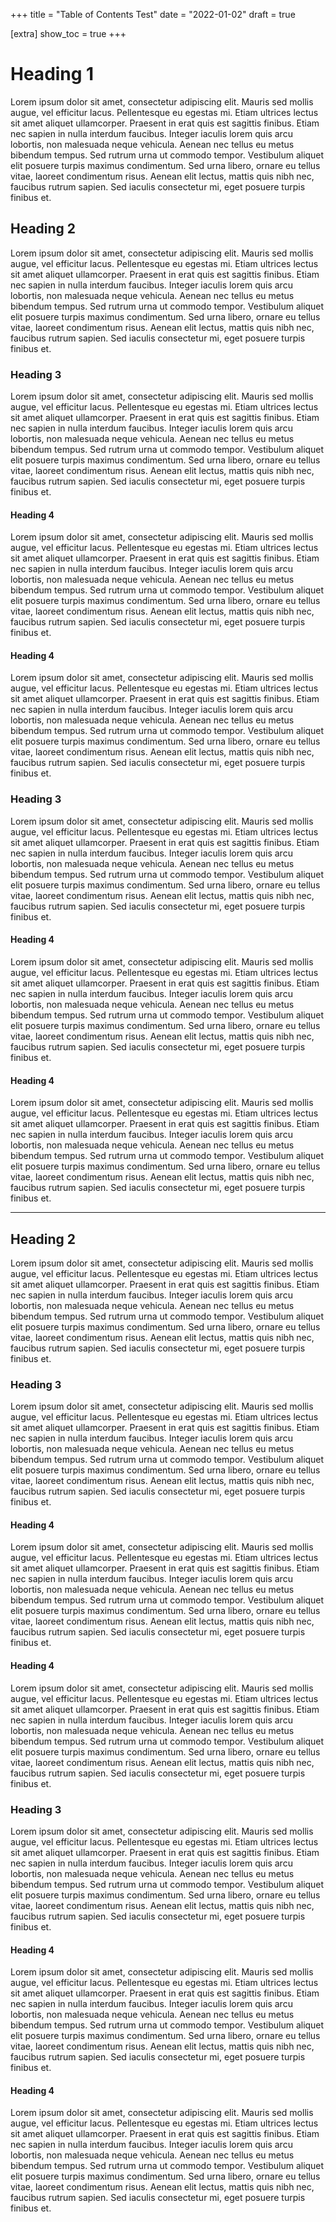 +++
title = "Table of Contents Test"
date = "2022-01-02"
draft = true

[extra]
show_toc = true
+++

# Heading 1
Lorem ipsum dolor sit amet, consectetur adipiscing elit. Mauris sed mollis augue, vel efficitur lacus. Pellentesque eu egestas mi. Etiam ultrices lectus sit amet aliquet ullamcorper. Praesent in erat quis est sagittis finibus. Etiam nec sapien in nulla interdum faucibus. Integer iaculis lorem quis arcu lobortis, non malesuada neque vehicula. Aenean nec tellus eu metus bibendum tempus. Sed rutrum urna ut commodo tempor. Vestibulum aliquet elit posuere turpis maximus condimentum. Sed urna libero, ornare eu tellus vitae, laoreet condimentum risus. Aenean elit lectus, mattis quis nibh nec, faucibus rutrum sapien. Sed iaculis consectetur mi, eget posuere turpis finibus et.

## Heading 2
Lorem ipsum dolor sit amet, consectetur adipiscing elit. Mauris sed mollis augue, vel efficitur lacus. Pellentesque eu egestas mi. Etiam ultrices lectus sit amet aliquet ullamcorper. Praesent in erat quis est sagittis finibus. Etiam nec sapien in nulla interdum faucibus. Integer iaculis lorem quis arcu lobortis, non malesuada neque vehicula. Aenean nec tellus eu metus bibendum tempus. Sed rutrum urna ut commodo tempor. Vestibulum aliquet elit posuere turpis maximus condimentum. Sed urna libero, ornare eu tellus vitae, laoreet condimentum risus. Aenean elit lectus, mattis quis nibh nec, faucibus rutrum sapien. Sed iaculis consectetur mi, eget posuere turpis finibus et.
### Heading 3
Lorem ipsum dolor sit amet, consectetur adipiscing elit. Mauris sed mollis augue, vel efficitur lacus. Pellentesque eu egestas mi. Etiam ultrices lectus sit amet aliquet ullamcorper. Praesent in erat quis est sagittis finibus. Etiam nec sapien in nulla interdum faucibus. Integer iaculis lorem quis arcu lobortis, non malesuada neque vehicula. Aenean nec tellus eu metus bibendum tempus. Sed rutrum urna ut commodo tempor. Vestibulum aliquet elit posuere turpis maximus condimentum. Sed urna libero, ornare eu tellus vitae, laoreet condimentum risus. Aenean elit lectus, mattis quis nibh nec, faucibus rutrum sapien. Sed iaculis consectetur mi, eget posuere turpis finibus et.
#### Heading 4
Lorem ipsum dolor sit amet, consectetur adipiscing elit. Mauris sed mollis augue, vel efficitur lacus. Pellentesque eu egestas mi. Etiam ultrices lectus sit amet aliquet ullamcorper. Praesent in erat quis est sagittis finibus. Etiam nec sapien in nulla interdum faucibus. Integer iaculis lorem quis arcu lobortis, non malesuada neque vehicula. Aenean nec tellus eu metus bibendum tempus. Sed rutrum urna ut commodo tempor. Vestibulum aliquet elit posuere turpis maximus condimentum. Sed urna libero, ornare eu tellus vitae, laoreet condimentum risus. Aenean elit lectus, mattis quis nibh nec, faucibus rutrum sapien. Sed iaculis consectetur mi, eget posuere turpis finibus et.
#### Heading 4
Lorem ipsum dolor sit amet, consectetur adipiscing elit. Mauris sed mollis augue, vel efficitur lacus. Pellentesque eu egestas mi. Etiam ultrices lectus sit amet aliquet ullamcorper. Praesent in erat quis est sagittis finibus. Etiam nec sapien in nulla interdum faucibus. Integer iaculis lorem quis arcu lobortis, non malesuada neque vehicula. Aenean nec tellus eu metus bibendum tempus. Sed rutrum urna ut commodo tempor. Vestibulum aliquet elit posuere turpis maximus condimentum. Sed urna libero, ornare eu tellus vitae, laoreet condimentum risus. Aenean elit lectus, mattis quis nibh nec, faucibus rutrum sapien. Sed iaculis consectetur mi, eget posuere turpis finibus et.

### Heading 3
Lorem ipsum dolor sit amet, consectetur adipiscing elit. Mauris sed mollis augue, vel efficitur lacus. Pellentesque eu egestas mi. Etiam ultrices lectus sit amet aliquet ullamcorper. Praesent in erat quis est sagittis finibus. Etiam nec sapien in nulla interdum faucibus. Integer iaculis lorem quis arcu lobortis, non malesuada neque vehicula. Aenean nec tellus eu metus bibendum tempus. Sed rutrum urna ut commodo tempor. Vestibulum aliquet elit posuere turpis maximus condimentum. Sed urna libero, ornare eu tellus vitae, laoreet condimentum risus. Aenean elit lectus, mattis quis nibh nec, faucibus rutrum sapien. Sed iaculis consectetur mi, eget posuere turpis finibus et.
#### Heading 4
Lorem ipsum dolor sit amet, consectetur adipiscing elit. Mauris sed mollis augue, vel efficitur lacus. Pellentesque eu egestas mi. Etiam ultrices lectus sit amet aliquet ullamcorper. Praesent in erat quis est sagittis finibus. Etiam nec sapien in nulla interdum faucibus. Integer iaculis lorem quis arcu lobortis, non malesuada neque vehicula. Aenean nec tellus eu metus bibendum tempus. Sed rutrum urna ut commodo tempor. Vestibulum aliquet elit posuere turpis maximus condimentum. Sed urna libero, ornare eu tellus vitae, laoreet condimentum risus. Aenean elit lectus, mattis quis nibh nec, faucibus rutrum sapien. Sed iaculis consectetur mi, eget posuere turpis finibus et.
#### Heading 4
Lorem ipsum dolor sit amet, consectetur adipiscing elit. Mauris sed mollis augue, vel efficitur lacus. Pellentesque eu egestas mi. Etiam ultrices lectus sit amet aliquet ullamcorper. Praesent in erat quis est sagittis finibus. Etiam nec sapien in nulla interdum faucibus. Integer iaculis lorem quis arcu lobortis, non malesuada neque vehicula. Aenean nec tellus eu metus bibendum tempus. Sed rutrum urna ut commodo tempor. Vestibulum aliquet elit posuere turpis maximus condimentum. Sed urna libero, ornare eu tellus vitae, laoreet condimentum risus. Aenean elit lectus, mattis quis nibh nec, faucibus rutrum sapien. Sed iaculis consectetur mi, eget posuere turpis finibus et.

---


## Heading 2
Lorem ipsum dolor sit amet, consectetur adipiscing elit. Mauris sed mollis augue, vel efficitur lacus. Pellentesque eu egestas mi. Etiam ultrices lectus sit amet aliquet ullamcorper. Praesent in erat quis est sagittis finibus. Etiam nec sapien in nulla interdum faucibus. Integer iaculis lorem quis arcu lobortis, non malesuada neque vehicula. Aenean nec tellus eu metus bibendum tempus. Sed rutrum urna ut commodo tempor. Vestibulum aliquet elit posuere turpis maximus condimentum. Sed urna libero, ornare eu tellus vitae, laoreet condimentum risus. Aenean elit lectus, mattis quis nibh nec, faucibus rutrum sapien. Sed iaculis consectetur mi, eget posuere turpis finibus et.
### Heading 3
Lorem ipsum dolor sit amet, consectetur adipiscing elit. Mauris sed mollis augue, vel efficitur lacus. Pellentesque eu egestas mi. Etiam ultrices lectus sit amet aliquet ullamcorper. Praesent in erat quis est sagittis finibus. Etiam nec sapien in nulla interdum faucibus. Integer iaculis lorem quis arcu lobortis, non malesuada neque vehicula. Aenean nec tellus eu metus bibendum tempus. Sed rutrum urna ut commodo tempor. Vestibulum aliquet elit posuere turpis maximus condimentum. Sed urna libero, ornare eu tellus vitae, laoreet condimentum risus. Aenean elit lectus, mattis quis nibh nec, faucibus rutrum sapien. Sed iaculis consectetur mi, eget posuere turpis finibus et.
#### Heading 4
Lorem ipsum dolor sit amet, consectetur adipiscing elit. Mauris sed mollis augue, vel efficitur lacus. Pellentesque eu egestas mi. Etiam ultrices lectus sit amet aliquet ullamcorper. Praesent in erat quis est sagittis finibus. Etiam nec sapien in nulla interdum faucibus. Integer iaculis lorem quis arcu lobortis, non malesuada neque vehicula. Aenean nec tellus eu metus bibendum tempus. Sed rutrum urna ut commodo tempor. Vestibulum aliquet elit posuere turpis maximus condimentum. Sed urna libero, ornare eu tellus vitae, laoreet condimentum risus. Aenean elit lectus, mattis quis nibh nec, faucibus rutrum sapien. Sed iaculis consectetur mi, eget posuere turpis finibus et.
#### Heading 4
Lorem ipsum dolor sit amet, consectetur adipiscing elit. Mauris sed mollis augue, vel efficitur lacus. Pellentesque eu egestas mi. Etiam ultrices lectus sit amet aliquet ullamcorper. Praesent in erat quis est sagittis finibus. Etiam nec sapien in nulla interdum faucibus. Integer iaculis lorem quis arcu lobortis, non malesuada neque vehicula. Aenean nec tellus eu metus bibendum tempus. Sed rutrum urna ut commodo tempor. Vestibulum aliquet elit posuere turpis maximus condimentum. Sed urna libero, ornare eu tellus vitae, laoreet condimentum risus. Aenean elit lectus, mattis quis nibh nec, faucibus rutrum sapien. Sed iaculis consectetur mi, eget posuere turpis finibus et.

### Heading 3
Lorem ipsum dolor sit amet, consectetur adipiscing elit. Mauris sed mollis augue, vel efficitur lacus. Pellentesque eu egestas mi. Etiam ultrices lectus sit amet aliquet ullamcorper. Praesent in erat quis est sagittis finibus. Etiam nec sapien in nulla interdum faucibus. Integer iaculis lorem quis arcu lobortis, non malesuada neque vehicula. Aenean nec tellus eu metus bibendum tempus. Sed rutrum urna ut commodo tempor. Vestibulum aliquet elit posuere turpis maximus condimentum. Sed urna libero, ornare eu tellus vitae, laoreet condimentum risus. Aenean elit lectus, mattis quis nibh nec, faucibus rutrum sapien. Sed iaculis consectetur mi, eget posuere turpis finibus et.
#### Heading 4
Lorem ipsum dolor sit amet, consectetur adipiscing elit. Mauris sed mollis augue, vel efficitur lacus. Pellentesque eu egestas mi. Etiam ultrices lectus sit amet aliquet ullamcorper. Praesent in erat quis est sagittis finibus. Etiam nec sapien in nulla interdum faucibus. Integer iaculis lorem quis arcu lobortis, non malesuada neque vehicula. Aenean nec tellus eu metus bibendum tempus. Sed rutrum urna ut commodo tempor. Vestibulum aliquet elit posuere turpis maximus condimentum. Sed urna libero, ornare eu tellus vitae, laoreet condimentum risus. Aenean elit lectus, mattis quis nibh nec, faucibus rutrum sapien. Sed iaculis consectetur mi, eget posuere turpis finibus et.
#### Heading 4
Lorem ipsum dolor sit amet, consectetur adipiscing elit. Mauris sed mollis augue, vel efficitur lacus. Pellentesque eu egestas mi. Etiam ultrices lectus sit amet aliquet ullamcorper. Praesent in erat quis est sagittis finibus. Etiam nec sapien in nulla interdum faucibus. Integer iaculis lorem quis arcu lobortis, non malesuada neque vehicula. Aenean nec tellus eu metus bibendum tempus. Sed rutrum urna ut commodo tempor. Vestibulum aliquet elit posuere turpis maximus condimentum. Sed urna libero, ornare eu tellus vitae, laoreet condimentum risus. Aenean elit lectus, mattis quis nibh nec, faucibus rutrum sapien. Sed iaculis consectetur mi, eget posuere turpis finibus et.
